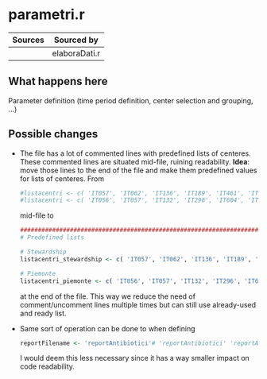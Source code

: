 # parametri.r

| Sources | Sourced by |
| -------- | ---------- |
|          | elaboraDati.r |

## What happens here
Parameter definition (time period definition, center selection and grouping, ...)

## Possible changes
<ul>
<li> The file has a lot of commented lines with predefined lists of centeres. These commented lines are situated mid-file, ruining readability. <b>Idea</b>: move those lines to the end of the file and make them predefined values for lists of centeres. From

```R
#listacentri <- c( 'IT057', 'IT062', 'IT136', 'IT189', 'IT461', 'IT512', 'IT544') # Stewardship
#listacentri <- c( 'IT056', 'IT057', 'IT132', 'IT296', 'IT604', 'IT649') # Piemonte
```

mid-file to

```R
######################################################################
# Predefined lists

# Stewardship
listacentri_stewardship <- c( 'IT057', 'IT062', 'IT136', 'IT189', 'IT461', 'IT512', 'IT544') 

# Piemonte
listacentri_piemonte <- c( 'IT056', 'IT057', 'IT132', 'IT296', 'IT604', 'IT649') 
```

at the end of the file. This way we reduce the need of comment/uncomment lines multiple times but can still use already-used and ready list. 

<li> Same sort of operation can be done to when defining 

```R
reportFilename <- 'reportAntibiotici'# 'reportAntibiotici' 'reportAntibioticiVecchio', ...
```

I would deem this less necessary since it has a way smaller impact on code readability. 

</ul>